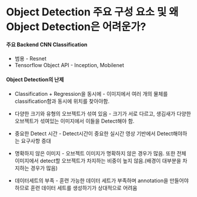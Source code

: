 # Object Detection 주요 구성 요소 및 왜 Object Detection은 어려운가?



#### 주요 Backend CNN Classification

- 범용 - Resnet
- Tensorflow Object API - Inception, Mobilenet





#### Object Detection의 난제

- Classification + Regression을 동시에 - 이미지에서 여러 개의 물체를 classification함과 동시에 위치를 찾아야함.

- 다양한 크기와 유형의 오브젝트가 섞여 있음 - 크기가 서로 다르고, 생김새가 다양한 오브젝트가 섞여있는 이미지에서 이들을 Detect해야 함.

- 중요한 Detect 시간 - Detect시간이 중요한 실시간 영상 기반에서 Detect해야하는 요구사항 증대

- 명확하지 않은 이미지 - 오브젝트 이미지가 명확하지 않은 경우가 많음. 또한 전체 이미지에서 detect할 오브젝트가 차지하는 비중이 높지 않음.(배경이 대부분을 차지하는 경우가 많음)

- 데이터세트의 부족 - 훈련 가능한 데이터 세트가 부족하며 annotation을 만들어야 하므로 훈련 데이터 세트를 생성하기가 상대적으로 어려움

  


